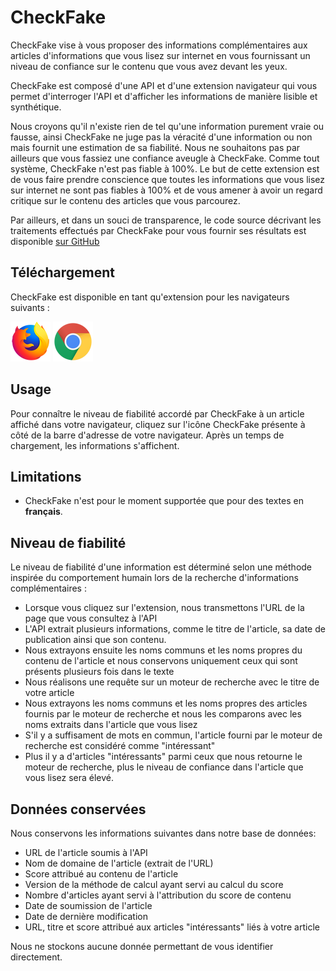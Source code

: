 # CheckFake
CheckFake vise à vous proposer des informations complémentaires aux articles d'informations que vous lisez sur internet en vous fournissant un niveau de confiance sur le contenu que vous avez devant les yeux.

CheckFake est composé d'une API et d'une extension navigateur qui vous permet d'interroger l'API et d'afficher les informations de manière lisible et synthétique.

Nous croyons qu'il n'existe rien de tel qu'une information purement vraie ou fausse, ainsi CheckFake ne juge pas la véracité d'une information ou non mais fournit une estimation de sa fiabilité. Nous ne souhaitons pas par ailleurs que vous fassiez une confiance aveugle à CheckFake. Comme tout système, CheckFake n'est pas fiable à 100%. Le but de cette extension est de vous faire prendre conscience que toutes les informations que vous lisez sur internet ne sont pas fiables à 100% et de vous amener à avoir un regard critique sur le contenu des articles que vous parcourez.

Par ailleurs, et dans un souci de transparence, le code source décrivant les traitements effectués par CheckFake pour vous fournir ses résultats est disponible [sur GitHub](https://github.com/checkfake)

## Téléchargement
CheckFake est disponible en tant qu'extension pour les navigateurs suivants :

<a href="https://addons.mozilla.org/en-US/firefox/addon/checkfake/"><img src="images/firefox_64x64.png" alt="logo firefox"></a>
<a href="https://chrome.google.com/webstore/detail/checkfake/jcfpgmcndlcelogjncjamiebkicpijpp"><img src="images/chrome_64x64.png" alt="logo chrome"></a>

## Usage
Pour connaître le niveau de fiabilité accordé par CheckFake à un article affiché dans votre navigateur, cliquez sur l'icône CheckFake présente à côté de la barre d'adresse de votre navigateur. Après un temps de chargement, les informations s'affichent.

## Limitations
* CheckFake n'est pour le moment supportée que pour des textes en **français**.

## Niveau de fiabilité
Le niveau de fiabilité d'une information est déterminé selon une méthode inspirée du comportement humain lors de la recherche d'informations complémentaires :

- Lorsque vous cliquez sur l'extension, nous transmettons l'URL de la page que vous consultez à l'API
- L'API extrait plusieurs informations, comme le titre de l'article, sa date de publication ainsi que son contenu.
- Nous extrayons ensuite les noms communs et les noms propres du contenu de l'article et nous conservons uniquement ceux qui sont présents plusieurs fois dans le texte
- Nous réalisons une requête sur un moteur de recherche avec le titre de votre article
- Nous extrayons les noms communs et les noms propres des articles fournis par le moteur de recherche et nous les comparons avec les noms extraits dans l'article que vous lisez
- S'il y a suffisament de mots en commun, l'article fourni par le moteur de recherche est considéré comme "intéressant"
- Plus il y a d'articles "intéressants" parmi ceux que nous retourne le moteur de recherche, plus le niveau de confiance dans l'article que vous lisez sera élevé.

## Données conservées
Nous conservons les informations suivantes dans notre base de données:

- URL de l'article soumis à l'API
- Nom de domaine de l'article (extrait de l'URL)
- Score attribué au contenu de l'article
- Version de la méthode de calcul ayant servi au calcul du score
- Nombre d'articles ayant servi à l'attribution du score de contenu
- Date de soumission de l'article
- Date de dernière modification
- URL, titre et score attribué aux articles "intéressants" liés à votre article

Nous ne stockons aucune donnée permettant de vous identifier directement.
